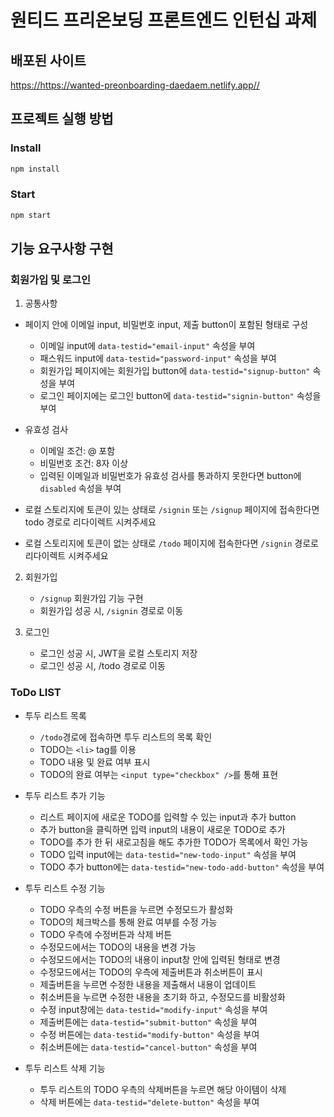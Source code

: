 # 원티드 프리온보딩 프론트엔드 인턴십 과제

## 배포된 사이트

<https://https://wanted-preonboarding-daedaem.netlify.app//>

## 프로젝트 실행 방법

### Install

```bash
npm install
```

### Start

```bash
npm start
```

## 기능 요구사항 구현

### 회원가입 및 로그인

1. 공통사항

- 페이지 안에 이메일 input, 비밀번호 input, 제출 button이 포함된 형태로 구성

  - 이메일 input에 `data-testid="email-input"` 속성을 부여
  - 패스워드 input에 `data-testid="password-input"` 속성을 부여
  - 회원가입 페이지에는 회원가입 button에 `data-testid="signup-button"` 속성을 부여
  - 로그인 페이지에는 로그인 button에 `data-testid="signin-button"` 속성을 부여

- 유효성 검사

  - 이메일 조건: @ 포함
  - 비밀번호 조건: 8자 이상
  - 입력된 이메일과 비밀번호가 유효성 검사를 통과하지 못한다면 button에 `disabled` 속성을 부여

- 로컬 스토리지에 토큰이 있는 상태로 `/signin` 또는 `/signup` 페이지에 접속한다면 todo 경로로 리다이렉트 시켜주세요
- 로컬 스토리지에 토큰이 없는 상태로 `/todo` 페이지에 접속한다면 `/signin` 경로로 리다이렉트 시켜주세요

2. 회원가입

   - `/signup` 회원가입 기능 구현
   - 회원가입 성공 시, `/signin` 경로로 이동

3. 로그인
   - 로그인 성공 시, JWT을 로컬 스토리지 저장
   - 로그인 성공 시, /todo 경로로 이동

### ToDo LIST

- 투두 리스트 목록

  - `/todo`경로에 접속하면 투두 리스트의 목록 확인
  - TODO는 `<li>` tag를 이용
  - TODO 내용 및 완료 여부 표시
  - TODO의 완료 여부는 `<input type="checkbox" />`를 통해 표현

- 투두 리스트 추가 기능

  - 리스트 페이지에 새로운 TODO를 입력할 수 있는 input과 추가 button
  - 추가 button을 클릭하면 입력 input의 내용이 새로운 TODO로 추가
  - TODO를 추가 한 뒤 새로고침을 해도 추가한 TODO가 목록에서 확인 가능
  - TODO 입력 input에는 `data-testid="new-todo-input"` 속성을 부여
  - TODO 추가 button에는 `data-testid="new-todo-add-button"` 속성을 부여

- 투두 리스트 수정 기능

  - TODO 우측의 수정 버튼을 누르면 수정모드가 활성화
  - TODO의 체크박스를 통해 완료 여부를 수정 가능
  - TODO 우측에 수정버튼과 삭제 버튼
  - 수정모드에서는 TODO의 내용을 변경 가능
  - 수정모드에서는 TODO의 내용이 input창 안에 입력된 형태로 변경
  - 수정모드에서는 TODO의 우측에 제출버튼과 취소버튼이 표시
  - 제출버튼을 누르면 수정한 내용을 제출해서 내용이 업데이트
  - 취소버튼을 누르면 수정한 내용을 초기화 하고, 수정모드를 비활성화
  - 수정 input창에는 `data-testid="modify-input"` 속성을 부여
  - 제출버튼에는 `data-testid="submit-button"` 속성을 부여
  - 수정 버튼에는 `data-testid="modify-button"` 속성을 부여
  - 취소버튼에는 `data-testid="cancel-button"` 속성을 부여

- 투두 리스트 삭제 기능

  - 투두 리스트의 TODO 우측의 삭제버튼을 누르면 해당 아이템이 삭제
  - 삭제 버튼에는 `data-testid="delete-button"` 속성을 부여
